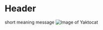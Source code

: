 # Header
short meaning message
![Image of Yaktocat](https://octodex.github.com/images/yaktocat.png)
